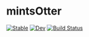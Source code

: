 # mintsOtter

[![Stable](https://img.shields.io/badge/docs-stable-blue.svg)](https://john-waczak.github.io/mintsOtter.jl/stable)
[![Dev](https://img.shields.io/badge/docs-dev-blue.svg)](https://john-waczak.github.io/mintsOtter.jl/dev)
[![Build Status](https://github.com/john-waczak/mintsOtter.jl/actions/workflows/CI.yml/badge.svg?branch=main)](https://github.com/john-waczak/mintsOtter.jl/actions/workflows/CI.yml?query=branch%3Amain)
